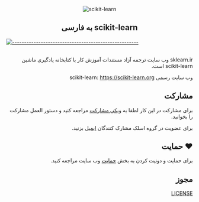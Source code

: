 
<p align="center">
  <img src="https://github.com/mehrdad-dev/scikit-learn/blob/main/static/images/scikit-learn-logo-notext.png" alt="scikit-learn" />
</p>

<h2 align="center">به فارسی scikit-learn </h2>

[![-----------------------------------------------------](https://raw.githubusercontent.com/andreasbm/readme/master/assets/lines/water.png)](#)
</br>
<br/>

<div dir=rtl align="right">


sklearn.ir وب سایت ترجمه آزاد مستندات آموزش کار با کتابخانه یادگیری ماشین scikit-learn است.

وب سایت رسمی scikit-learn:   https://scikit-learn.org

## مشارکت

برای مشارکت در این کار لطفا به
[ویکی مشارکت](https://github.com/mehrdad-dev/scikit-learn/wiki)
مراجعه کنید و دستور العمل مشارکت را بخوانید.


برای عضویت در گروه اسلک مشارک کنندگان
[ایمیل](mailto:mehrdad.mohammadian.contact@gmail.com)
بزنید.


## ❤️ حمایت
برای حمایت و دونیت کردن به بخش
[حمایت](https://sklearn.ir/donate/)
وب سایت
مراجعه کنید.


## مجوز
[LICENSE](https://github.com/mehrdad-dev/scikit-learn/blob/main/LICENSE)


</div>
